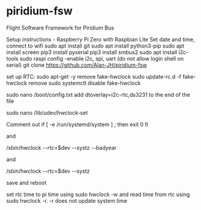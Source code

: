 # piridium-fsw
Flight Software Framework for Piridium Bus

Setup instructions - Raspberry Pi Zero with Raspbian Lite
Set date and time, connect to wifi
sudo apt install git
sudo apt install python3-pip
sudo apt install screen
pip3 install pyserial
pip3 install smbus2
sudo apt install i2c-tools
sudo raspi config
-enable i2c, spi, uart (do not allow login shell on serial)
git clone https://github.com/Alan-JH/piridium-fsw

set up RTC:
sudo apt-get -y remove fake-hwclock
sudo update-rc.d -f fake-hwclock remove
sudo systemctl disable fake-hwclock

sudo nano /boot/config.txt
add dtoverlay=i2c-rtc,ds3231 to the end of the file

sudo nano /lib/udev/hwclock-set

Comment out
if [ -e /run/systemd/system ] ; then
exit 0
fi

and

/sbin/hwclock --rtc=$dev --systz --badyear

and 

/sbin/hwclock --rtc=$dev --systz

save and reboot

set rtc time to pi time using sudo hwclock -w and read time from rtc using sudo hwclock -r. -r does not update system time

